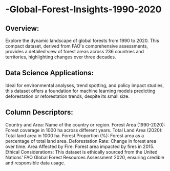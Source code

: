 # -Global-Forest-Insights-1990-2020

## Overview:
Explore the dynamic landscape of global forests from 1990 to 2020. This compact dataset, derived from FAO's comprehensive assessments, provides a detailed view of forest areas across 236 countries and territories, highlighting changes over three decades.

## Data Science Applications:
Ideal for environmental analyses, trend spotting, and policy impact studies, this dataset offers a foundation for machine learning models predicting deforestation or reforestation trends, despite its small size.

## Column Descriptors:
Country and Area: Name of the country or region.
Forest Area (1990-2020): Forest coverage in 1000 ha across different years.
Total Land Area (2020): Total land area in 1000 ha.
Forest Proportion (%): Forest area as a percentage of total land area.
Deforestation Rate: Change in forest area over time.
Area Affected by Fire: Forest area impacted by fires in 2015.
Ethical Considerations:
This dataset is ethically sourced from the United Nations' FAO Global Forest Resources Assessment 2020, ensuring credible and responsible data usage.

